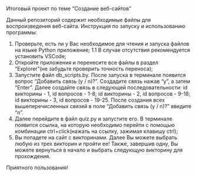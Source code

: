  Итоговый проект по теме “Создание веб-сайтов”

  Данный репозиторий содержит необходимые файлы для воспроизведения веб-сайта. 
Инструкция по запуску и использованию программы:
1. Проверьте, есть ли у Вас необходимое для чтения и запуска файлов на языке Python приложение;
  1.1 В случае отсутствия рекомендуется установить VSCode;
2. Откройте приложения и перенесите все файлы в раздел “Explorer”(не забудьте проверить точность переноса);
3. Запустите файл db_scripts.by. После запуска в терминале появится вопрос “Добавить связь (y / n)?”. Создадите связь нажав “y”, а затем “Enter”. Далее создайте связь в следующей   последовательности: id викторины - 1, id вопросов - 1-8; id викторины - 2, id вопросов - 9-18; id викторины - 3, id вопросов - 19-25. После создания всех вышеперечисленных связей в поле “Добавить связь (y / n)?” введите “n”.
4. Далее перейдите в файл quiz.py и запустите его. В терминале появится ссылка, на которую необходимо перейти с помощью комбинации ctrl+click(нажать на ссылку, зажимая клавишу ctrl);
5. Вы попадете на сайт с викторинами. Далее Вы можете выбрать любую из трех викторин и пройти ее! Также, завершив одну, Вы можете вернуться в начало и выбрать следующую викторину для прохождения.

  Приятного пользования!
